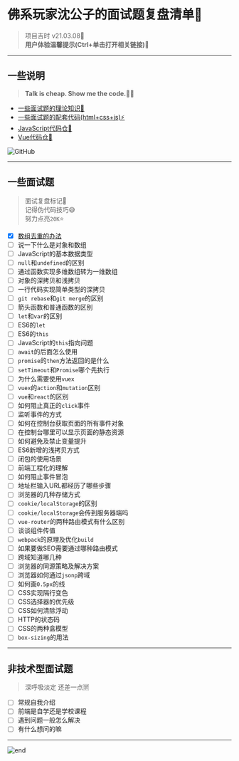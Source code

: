 
# **佛系玩家沈公子的面试题复盘清单📝**
>项目吉时 v21.03.08🎉  
>**用户体验温馨提示(Ctrl+单击打开相关链接)💖**  

------
## **一些说明**
>**Talk is cheap. Show me the code.👨‍💻**  
* [一些面试题的理论知识👻](https://github.com/techpang666/techpang666.github.io/tree/main/core_libs/interview_libs)
* [一些面试题的配套代码(html+css+js)⚡](https://github.com/techpang666/html_css_js)
* [JavaScript代码仓🍖](https://github.com/techpang666/js_relearn)
* [Vue代码仓🚀](https://github.com/techpang666/vue_relearn)

![GitHub](https://gitee.com/techpang/img_emoji_libs/raw/master/img_bed/github_img/github_10177.png)

------
## **一些面试题**
>面试复盘标记📌  
>记得伪代码技巧😅  
>努力点亮`20K`⭐  
* [x] [数组去重的办法](https://github.com/techpang666/js_relearn/blob/master/code/arr/arr_repeat.js)
* [ ] 说一下什么是对象和数组
* [ ] JavaScript的基本数据类型
* [ ] `null`和`undefined`的区别
* [ ] 通过函数实现多维数组转为一维数组
* [ ] 对象的深拷贝和浅拷贝
* [ ] 一行代码实现简单类型的深拷贝
* [ ] `git rebase`和`git merge`的区别
* [ ] 箭头函数和普通函数的区别
* [ ] `let`和`var`的区别
* [ ] ES6的`let`
* [ ] ES6的`this`
* [ ] JavaScript的`this`指向问题
* [ ] `await`的后面怎么使用
* [ ] `promise`的`then`方法返回的是什么
* [ ] `setTimeout`和`Promise`哪个先执行
* [ ] 为什么需要使用`vuex`
* [ ] `vuex`的`action`和`mutation`区别
* [ ] `vue`和`react`的区别
* [ ] 如何阻止真正的`click`事件
* [ ] 监听事件的方式
* [ ] 如何在控制台获取页面的所有事件对象
* [ ] 在控制台哪里可以显示页面的静态资源
* [ ] 如何避免及禁止变量提升
* [ ] ES6新增的浅拷贝方式
* [ ] 闭包的使用场景
* [ ] 前端工程化的理解
* [ ] 如何阻止事件冒泡
* [ ] 地址栏输入URL都经历了哪些步骤
* [ ] 浏览器的几种存储方式
* [ ] `cookie/localStorage`的区别
* [ ] `cookie/localStorage`会传到服务器端吗
* [ ] `vue-router`的两种路由模式有什么区别
* [ ] 谈谈组件传值
* [ ] `webpack`的原理及优化`build`
* [ ] 如果要做SEO需要通过哪种路由模式
* [ ] 跨域知道哪几种
* [ ] 浏览器的同源策略及解决方案
* [ ] 浏览器如何通过`jsonp`跨域
* [ ] 如何画`0.5px`的线
* [ ] CSS实现隔行变色
* [ ] CSS选择器的优先级
* [ ] CSS如何清除浮动
* [ ] HTTP的状态码
* [ ] CSS的两种盒模型
* [ ] `box-sizing`的用法

------
## **非技术型面试题**
>深呼吸淡定 还差一点🈲  
* [ ] 常规自我介绍
* [ ] 前端是自学还是学校课程
* [ ] 遇到问题一般怎么解决
* [ ] 有什么想问的嘛

------
![end](https://gitee.com/techpang/img_emoji_libs/raw/master/img_bed/markdown_images/end.jpg '富婆加我吧不想努力了')